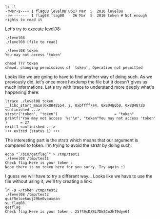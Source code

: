```
ls -l
-rwsr-s---+ 1 flag08 level08 8617 Mar  5  2016 level08 
-rw-------  1 flag08 flag08    26 Mar  5  2016 token # Not enough rights to read it
```

Let's try to execute level08:
```
./level08
./level08 [file to read]

./level08 token
You may not access 'token'

chmod 777 token
chmod: changing permissions of `token': Operation not permitted
```

Looks like we are going to have to find another way of doing such.
As we previously did, let's once more hexdump the file but it doesn't gives us much informations.
Let's try with ltrace to understand more deeply what's happening there:
```
ltrace ./level08 token
__libc_start_main(0x8048554, 2, 0xbffff7a4, 0x80486b0, 0x8048720 <unfinished ...>
strstr("token", "token")                          = "token"
printf("You may not access '%s'\n", "token"You may not access 'token'
)      = 27
exit(1 <unfinished ...>
+++ exited (status 1) +++
```

The interesting part is the strstr which means that our argument is compared to token.
I'm trying to avoid the strstr by doing such:
```
echo "`/bin/getflag`" > /tmp/test1
./level08 /tmp/test1
Check flag.Here is your token :
Nope there is no token here for you sorry. Try again :)
```
I guess we will have to try a different way...
Looks like we have to use the file without using it, we'll try creating a link:
```
ln -s ~/token /tmp/test2
./level08 /tmp/test2
quif5eloekouj29ke0vouxean
su flag08
getflag
Check flag.Here is your token : 25749xKZ8L7DkSCwJkT9dyv6f
```
